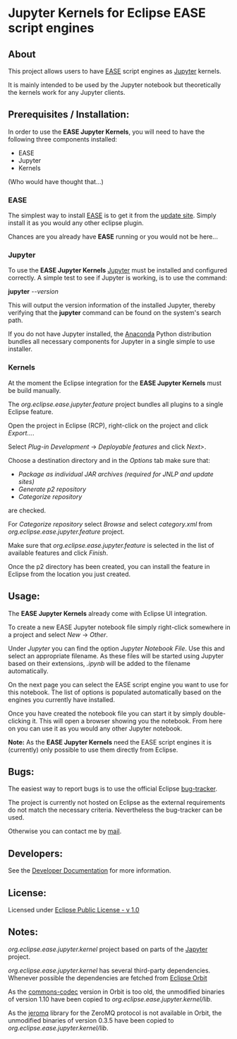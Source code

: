# Jupyter Kernels for Eclipse EASE script engines

## About

This project allows users to have [EASE](http://www.eclipse.org/ease/) script engines as [Jupyter](http://jupyter.org) kernels.

It is mainly intended to be used by the Jupyter notebook but theoretically the kernels work for any Jupyter clients.


## Prerequisites / Installation:

In order to use the **EASE Jupyter Kernels**, you will need to have the following three components installed:

+ EASE
+ Jupyter
+ Kernels

(Who would have thought that...)

### EASE

The simplest way to install [EASE](http://www.eclipse.org/ease/) is to get it from the [update site](http://download.eclipse.org/ease/update/release). Simply install it as you would any other eclipse plugin.

Chances are you already have **EASE** running or you would not be here...

### Jupyter

To use the **EASE Jupyter Kernels** [Jupyter](http://jupyter.org) must be installed and configured correctly. A simple test to see if Jupyter is working, is to use the command:

**jupyter** *--version*

This will output the version information of the installed Jupyter, thereby verifying that the **jupyter** command can be found on the system's search path.

If you do not have Jupyter installed, the [Anaconda](https://www.continuum.io/anaconda) Python distribution bundles all necessary components for Jupyter in a single simple to use installer.

### Kernels

At the moment the Eclipse integration for the **EASE Jupyter Kernels** must be build manually.

The *org.eclipse.ease.jupyter.feature* project bundles all plugins to a single Eclipse feature.

Open the project in Eclipse (RCP), right-click on the project and click *Export...*.

Select *Plug-in Development* -> *Deployable features* and click *Next>*.

Choose a destination directory and in the *Options* tab make sure that:

+ *Package as individual JAR archives (required for JNLP and update sites)*
+ *Generate p2 repository* 
+ *Categorize repository*

are checked.

For *Categorize repository* select *Browse* and select *category.xml* from *org.eclipse.ease.jupyter.feature* project.

Make sure that *org.eclipse.ease.jupyter.feature* is selected in the list of available features and click *Finish*.

Once the p2 directory has been created, you can install the feature in Eclipse from the location you just created.



## Usage:

The **EASE Jupyter Kernels** already come with Eclipse UI integration.

To create a new EASE Jupyter notebook file simply right-click somewhere in a project and select *New* -> *Other*. 

Under *Jupyter* you can find the option *Jupyter Notebook File*. Use this and select an appropriate filename. As these files will be started using Jupyter based on their extensions, *.ipynb* will be added to the filename automatically.

On the next page you can select the EASE script engine you want to use for this notebook. The list of options is populated automatically based on the engines you currently have installed.

Once you have created the notebook file you can start it by simply double-clicking it. This will open a browser showing you the notebook. From here on you can use it as you would any other Jupyter notebook.

**Note:** As the **EASE Jupyter Kernels** need the EASE script engines it is (currently) only possible to use them directly from Eclipse.


## Bugs:

The easiest way to report bugs is to use the official Eclipse [bug-tracker](https://bugs.eclipse.org/bugs/describecomponents.cgi?product=Ease).

The project is currently not hosted on Eclipse as the external requirements do not match the necessary criteria.
Nevertheless the bug-tracker can be used.

Otherwise you can contact me by [mail](maito://martin.kloesch@gmail.com).



## Developers:

See the [Developer Documentation](DEVELOPERS.md) for more information.


## License:

Licensed under [Eclipse Public License - v 1.0](https://www.eclipse.org/legal/epl-v10.html)



## Notes:

*org.eclipse.ease.jupyter.kernel* project based on parts of the [Japyter](https://github.com/openanalytics/japyter) project.


*org.eclipse.ease.jupyter.kernel* has several third-party dependencies.
Whenever possible the dependencies are fetched from [Eclipse Orbit](http://www.eclipse.org/orbit/)

As the [commons-codec](https://commons.apache.org/proper/commons-codec/) version in Orbit is too old, the unmodified binaries of version 1.10 have been copied to *org.eclipse.ease.jupyter.kernel/lib*.

As the [jeromq](https://github.com/zeromq/jeromq) library for the ZeroMQ protocol is not available in Orbit, the unmodified binaries of version 0.3.5 have been copied to *org.eclipse.ease.jupyter.kernel/lib*.

